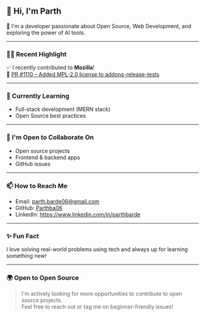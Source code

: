 ## 👋 Hi, I'm Parth

🚀 I'm a developer passionate about Open Source, Web Development, and exploring the power of AI tools.

---

### 🧑‍💻 Recent Highlight

✅ I recently contributed to **Mozilla**!  
🔗 [PR #1110 – Added MPL-2.0 license to addons-release-tests](https://github.com/mozilla/addons-release-tests/pull/1110)

---

### 🌱 Currently Learning

- Full-stack development (MERN stack)
- Open Source best practices

---

### 🤝 I'm Open to Collaborate On

- Open source projects
- Frontend & backend apps
- GitHub issues

---

### 📫 How to Reach Me

- Email: parth.barde06@gmail.com
- GitHub: [Parthba06](https://github.com/Parthba06)
- LinkedIn: https://www.linkedin.com/in/parthbarde

---

### ✨ Fun Fact

I love solving real-world problems using tech and always up for learning something new!

---

### 🌍 Open to Open Source

> I'm actively looking for more opportunities to contribute to open source projects.  
> Feel free to reach out or tag me on beginner-friendly issues!


